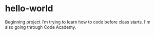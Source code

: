 # hello-world
Beginning project
I'm trying to learn how to code before class starts. I'm also going through Code Academy.
